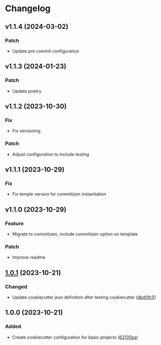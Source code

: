 # Changelog

## v1.1.4 (2024-03-02)

### Patch

- Update pre commit configuration

## v1.1.3 (2024-01-23)

### Patch

- Update poetry

## v1.1.2 (2023-10-30)

### Fix

- Fix versioning

### Patch

- Adjust configuration to include testing

## v1.1.1 (2023-10-29)

### Fix

- Fix temple version for commitizen instantiation

## v1.1.0 (2023-10-29)

### Feature

- Migrate to commitizen, include commitizen option on template

### Patch

- Improve readme

## [1.0.1](https://github.com/simao-ferreira/cookiecutter-base/compare/v1.0.0...v1.0.1) (2023-10-21)


### Changed

* Update cookiecutter json definition after testing cookiecutter ([dbd0fc5](https://github.com/simao-ferreira/cookiecutter-base/commit/dbd0fc5cd54421255212e82c464b7021ae8cf10a))

## 1.0.0 (2023-10-21)


### Added

* Create cookiecutter configuration for basic projects ([62135ba](https://github.com/simao-ferreira/cookiecutter-base/commit/62135baadeba618bcc5a41496eed28cdc64d37f3))
